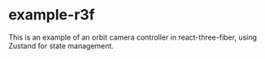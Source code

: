# example-r3f

This is an example of an orbit camera controller in react-three-fiber,
using Zustand for state management.
